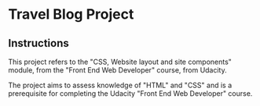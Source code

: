 # Travel Blog Project

## Instructions

This project refers to the "CSS, Website layout and site components" module, from the "Front End Web Developer" course, from Udacity.

The project aims to assess knowledge of "HTML" and "CSS" and is a prerequisite for completing the Udacity "Front End Web Developer" course.